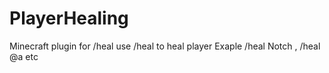 # PlayerHealing
Minecraft plugin for /heal
use /heal to heal player
Exaple /heal Notch , /heal @a etc
